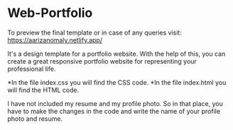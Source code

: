 # Web-Portfolio

To preview the final template or in case of any queries visit: https://aarizanomaly.netlify.app/

It's a design template for a portfolio website. With the help of this, you can create a great responsive portfolio website for representing your professional life.

*In the file index.css you will find the CSS code.
*In the file index.html you will find the HTML code.

I have not included my resume and my profile photo. So in that place, you have to make the changes in the code and write the name of your profile photo and resume.
